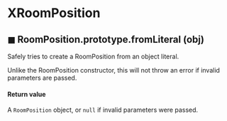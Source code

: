 # XRoomPosition

## ◼ RoomPosition.prototype.fromLiteral (obj)
Safely tries to create a RoomPosition from an object literal.

Unlike the RoomPosition constructor, this will not throw an error if invalid parameters are passed.

#### Return value
A `RoomPosition` object, or `null` if invalid parameters were passed.